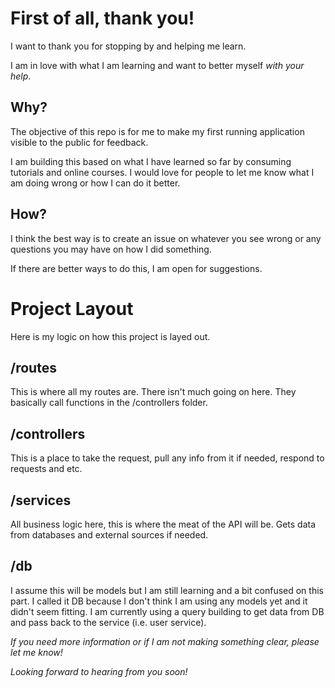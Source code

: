 # First of all, thank you!
I want to thank you for stopping by and helping me learn.

I am in love with what I am learning and want to better myself _with your help_.

## Why?
The objective of this repo is for me to make my first running application visible to the public for feedback.

I am building this based on what I have learned so far by consuming tutorials and online courses. I would love for people to let me know what I am doing wrong or how I can do it better.

## How?
I think the best way is to create an issue on whatever you see wrong or any questions you may have on how I did something.

If there are better ways to do this, I am open for suggestions.



# Project Layout
Here is my logic on how this project is layed out.

## /routes
This is where all my routes are. There isn't much going on here. They basically call functions in the /controllers folder.

## /controllers
This is a place to take the request, pull any info from it if needed, respond to requests and etc.

## /services
All business logic here, this is where the meat of the API will be. Gets data from databases and external sources if needed. 

## /db
I assume this will be models but I am still learning and a bit confused on this part. I called it DB because I don't think I am using any models yet and it didn't seem fitting. I am currently using a query building to get data from DB and pass back to the service (i.e. user service).

_If you need more information or if I am not making something clear, please let me know!_

_Looking forward to hearing from you soon!_
